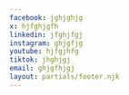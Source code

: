 ```yaml
---
facebook: jghjghjg
x: hjfghjgfh
linkedin: jfghjfgj
instagram: ghjgfjg
youtube: hjfgjhfg
tiktok: jhghjgj
email: ghjgfhjgj
layout: partials/footer.njk
---
```

